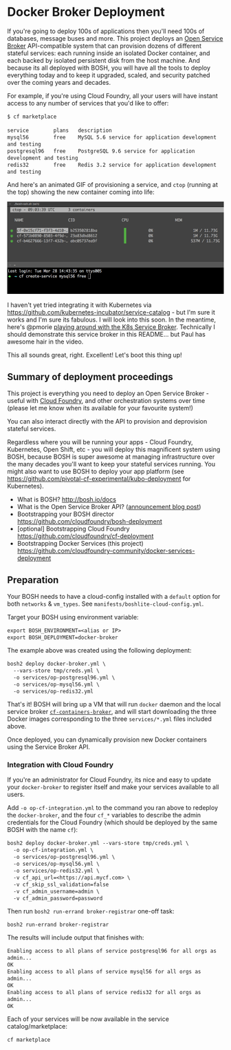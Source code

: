# Docker Broker Deployment

If you're going to deploy 100s of applications then you'll need 100s of databases, message buses and more. This project deploys an [Open Service Broker](https://www.openservicebrokerapi.org/) API-compatible system that can provision dozens of different stateful services: each running inside an isolated Docker container, and each backed by isolated persistent disk from the host machine. And because its all deployed with BOSH, you will have all the tools to deploy everything today and to keep it upgraded, scaled, and security patched over the coming years and decades.

For example, if you're using Cloud Foundry, all your users will have instant access to any number of services that you'd like to offer:

```
$ cf marketplace

service        plans   description
mysql56        free    MySQL 5.6 service for application development and testing
postgresql96   free    PostgreSQL 9.6 service for application development and testing
redis32        free    Redis 3.2 service for application development and testing
```

And here's an animated GIF of provisioning a service, and `ctop` (running at the top) showing the new container coming into life:

![ctop](cf-create-service-ctop.gif)

I haven't yet tried integrating it with Kubernetes via https://github.com/kubernetes-incubator/service-catalog - but I'm sure it works and I'm sure its fabulous. I will look into this soon. In the meantime, here's @pmorie [playing around with the K8s Service Broker](https://www.youtube.com/watch?v=tRAv5PozgNE). Technically I should demonstrate this service broker in this README... but Paul has awesome hair in the video.

This all sounds great, right. Excellent! Let's boot this thing up!

## Summary of deployment proceedings

This project is everything you need to deploy an Open Service Broker - useful with [Cloud Foundry](http://docs.cloudfoundry.org/services/index.html), and other orchestration systems over time (please let me know when its available for your favourite system!)

You can also interact directly with the API to provision and deprovision stateful services.

Regardless where you will be running your apps - Cloud Foundry, Kubernetes, Open Shift, etc - you will deploy this magnificent system using BOSH, because BOSH is super awesome at managing infrastructure over the many decades you'll want to keep your stateful services running. You might also want to use BOSH to deploy your app platform (see https://github.com/pivotal-cf-experimental/kubo-deployment for Kubernetes).

* What is BOSH? http://bosh.io/docs
* What is the Open Service Broker API? ([announcement blog post](https://www.openservicebrokerapi.org/blog/2016/12/13/why-cloud-foundry-is-making-the-open-service-broker-api-even-more-open))
* Bootstrapping your BOSH director https://github.com/cloudfoundry/bosh-deployment
* [optional] Bootstrapping Cloud Foundry https://github.com/cloudfoundry/cf-deployment
* Bootstrapping Docker Services (this project) https://github.com/cloudfoundry-community/docker-services-deployment

## Preparation

Your BOSH needs to have a cloud-config installed with a `default` option for both `networks` & `vm_types`. See `manifests/boshlite-cloud-config.yml`.

Target your BOSH using environment variable:

```
export BOSH_ENVIRONMENT=<alias or IP>
export BOSH_DEPLOYMENT=docker-broker
```

The example above was created using the following deployment:

```
bosh2 deploy docker-broker.yml \
  --vars-store tmp/creds.yml \
  -o services/op-postgresql96.yml \
  -o services/op-mysql56.yml \
  -o services/op-redis32.yml
```

That's it! BOSH will bring up a VM that will run `docker` daemon and the local service broker [`cf-containers-broker`](https://github.com/cloudfoundry-community/cf-containers-broker/), and will start downloading the three Docker images corresponding to the three `services/*.yml` files included above.

Once deployed, you can dynamically provision new Docker containers using the Service Broker API.

### Integration with Cloud Foundry

If you're an administrator for Cloud Foundry, its nice and easy to update your `docker-broker` to register itself and make your services available to all users.

Add `-o op-cf-integration.yml` to the command you ran above to redeploy the `docker-broker`, and the four `cf_*` variables to describe the admin credentials for the Cloud Foundry (which should be deployed by the same BOSH with the name `cf`):

```
bosh2 deploy docker-broker.yml --vars-store tmp/creds.yml \
  -o op-cf-integration.yml \
  -o services/op-postgresql96.yml \
  -o services/op-mysql56.yml \
  -o services/op-redis32.yml \
  -v cf_api_url=<https://api.mycf.com> \
  -v cf_skip_ssl_validation=false
  -v cf_admin_username=admin \
  -v cf_admin_password=password
```

Then run `bosh2 run-errand broker-registrar` one-off task:

```
bosh2 run-errand broker-registrar
```

The results will include output that finishes with:

```
Enabling access to all plans of service postgresql96 for all orgs as admin...
OK
Enabling access to all plans of service mysql56 for all orgs as admin...
OK
Enabling access to all plans of service redis32 for all orgs as admin...
OK
```

Each of your services will be now available in the service catalog/marketplace:

```
cf marketplace
```
